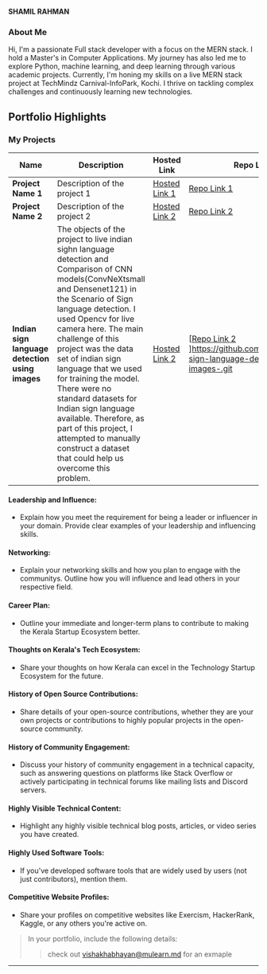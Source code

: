 **SHAMIL RAHMAN**

### About Me
Hi, I'm a passionate Full stack developer with a focus on the MERN stack. I hold a Master's in Computer Applications. My journey has also led me to explore Python, machine learning, and deep learning through various academic projects. Currently, I'm honing my skills on a live MERN stack project at TechMindz Carnival-InfoPark, Kochi. I thrive on tackling complex challenges and continuously learning new technologies.

## Portfolio Highlights

### My Projects

| Name                | Description                                                               | Hosted Link                              | Repo Link                                                      |
|---------------------|---------------------------------------------------------------------------|------------------------------------------|----------------------------------------------------------------|
| **Project Name 1**  | Description of the project 1                                              | [Hosted Link 1](https://example.com)    | [Repo Link 1](https://github.com/username/project1)             |
| **Project Name 2**  | Description of the project 2                                              | [Hosted Link 2](https://example.com)    | [Repo Link 2](https://github.com/username/project2)             |
| **Indian sign language detection using images**  | The objects of the project to live indian sighn language detection and Comparison of CNN models(ConvNeXtsmall and Densenet121) in the Scenario of Sign language detection. I used Opencv for live camera here. The main challenge of this project was the data set of indian sign language that we used for training the model. There were no standard datasets for Indian sign language available. Therefore, as part of this project, I attempted to manually construct a dataset that could help us overcome this problem.                                             | [Hosted Link 2](https://example.com)    | [[Repo Link 2](https://github.com/username/project2) ]https://github.com/iknoul/Indian-sign-language-detection-using-images-.git            |

#### Leadership and Influence:

- Explain how you meet the requirement for being a leader or influencer in your domain. Provide clear examples of your leadership and influencing skills.

#### Networking:

- Explain your networking skills and how you plan to engage with the communitys. Outline how you will influence and lead others in your respective field.

#### Career Plan:

- Outline your immediate and longer-term plans to contribute to making the Kerala Startup Ecosystem better.

#### Thoughts on Kerala's Tech Ecosystem:

- Share your thoughts on how Kerala can excel in the Technology Startup Ecosystem for the future.

#### History of Open Source Contributions:

- Share details of your open-source contributions, whether they are your own projects or contributions to highly popular projects in the open-source community.

#### History of Community Engagement:

-  Discuss your history of community engagement in a technical capacity, such as answering questions on platforms like Stack Overflow or actively participating in technical forums like mailing lists and Discord servers.

#### Highly Visible Technical Content:

- Highlight any highly visible technical blog posts, articles, or video series you have created.

#### Highly Used Software Tools:

- If you've developed software tools that are widely used by users (not just contributors), mention them.

#### Competitive Website Profiles:

- Share your profiles on competitive websites like Exercism, HackerRank, Kaggle, or any others you're active on.



> In your portfolio, include the following details:
>> check out [vishakhabhayan@mulearn.md](./profiles/vishakhabhayan@mulearn.md) for an exmaple

---
